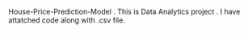 House-Price-Prediction-Model . This is Data Analytics project . I have attatched code along with .csv file.
